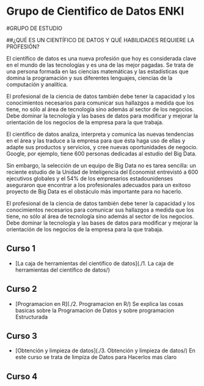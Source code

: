 ﻿# Grupo de Cientifico de Datos ENKI

#GRUPO DE ESTUDIO 

##¿QUÉ ES UN CIENTÍFICO DE DATOS Y QUÉ HABILIDADES REQUIERE LA PROFESIÓN?

 
El científico de datos es una nueva profesión que hoy es considerada clave en el mundo de las tecnologías y es una de las mejor pagadas. Se trata de una persona formada en las ciencias matemáticas y las estadísticas que domina la programación y sus diferentes lenguajes, ciencias de la computación y analítica.
 
El profesional de la ciencia de datos también debe tener la capacidad y los conocimientos necesarios para comunicar sus hallazgos a medida que los tiene, no sólo al área de tecnología sino además al sector de los negocios. Debe dominar la tecnología y las bases de datos para modificar y mejorar la orientación de los negocios de la empresa para la que trabaja.
 
 
El científico de datos analiza, interpreta y comunica las nuevas tendencias en el área y las traduce a la empresa para que ésta haga uso de ellas y adapte sus productos y servicios, y cree nuevas oportunidades de negocio. Google, por ejemplo, tiene 600 personas dedicadas al estudio del Big Data.
 
Sin embargo, la selección de un equipo de Big Data no es tarea sencilla: un reciente estudio de la Unidad de Inteligencia del Economist entrevistó a 600 ejecutivos globales y el 54% de los empresarios estadounidenses aseguraron que encontrar a los profesionales adecuados para un exitoso proyecto de Big Data es el obstáculo más importante para no hacerlo.
 
 
El profesional de la ciencia de datos también debe tener la capacidad y los conocimientos necesarios para comunicar sus hallazgos a medida que los tiene, no sólo al área de tecnología sino además al sector de los negocios. Debe dominar la tecnología y las bases de datos para modificar y mejorar la orientación de los negocios de la empresa para la que trabaja.

## Curso 1

* [La caja de herramientas del científico de datos](./1. La caja de herramientas del científico de datos/)

## Curso 2

* [Programacion en R](./2. Programacion en R/)
Se explica las cosas basicas sobre la Programacion de Datos y sobre programacion Estructurada

## Curso 3

* [Obtención y limpieza de datos](./3. Obtención y limpieza de datos/)
En este curso se trata de limpiza de Datos para Hacerlos mas claro

## Curso 4